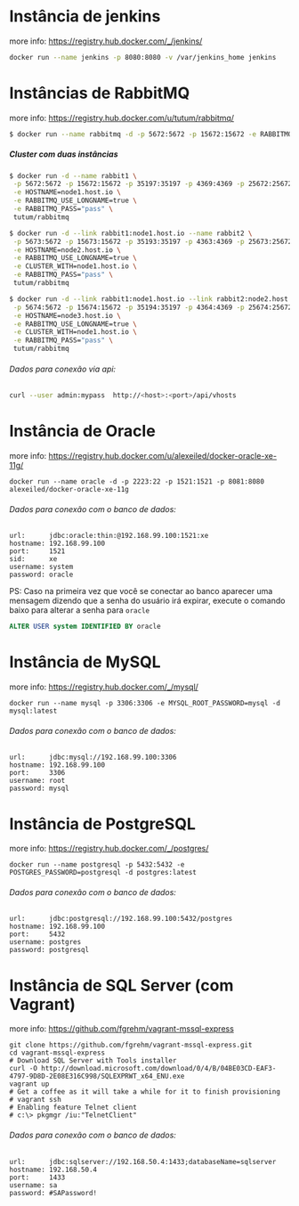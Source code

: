 # Instância de jenkins

more info: https://registry.hub.docker.com/_/jenkins/

```sh
docker run --name jenkins -p 8080:8080 -v /var/jenkins_home jenkins
```

# Instâncias de RabbitMQ

more info: https://registry.hub.docker.com/u/tutum/rabbitmq/

```sh
$ docker run --name rabbitmq -d -p 5672:5672 -p 15672:15672 -e RABBITMQ_PASS="pass" tutum/rabbitmq
```

##### Cluster com duas instâncias
```sh
$ docker run -d --name rabbit1 \
 -p 5672:5672 -p 15672:15672 -p 35197:35197 -p 4369:4369 -p 25672:25672 \
 -e HOSTNAME=node1.host.io \
 -e RABBITMQ_USE_LONGNAME=true \
 -e RABBITMQ_PASS="pass" \
 tutum/rabbitmq

$ docker run -d --link rabbit1:node1.host.io --name rabbit2 \
 -p 5673:5672 -p 15673:15672 -p 35193:35197 -p 4363:4369 -p 25673:25672 \
 -e HOSTNAME=node2.host.io \
 -e RABBITMQ_USE_LONGNAME=true \
 -e CLUSTER_WITH=node1.host.io \
 -e RABBITMQ_PASS="pass" \
 tutum/rabbitmq

$ docker run -d --link rabbit1:node1.host.io --link rabbit2:node2.host.io --name rabbit3 \
 -p 5674:5672 -p 15674:15672 -p 35194:35197 -p 4364:4369 -p 25674:25672 \
 -e HOSTNAME=node3.host.io \
 -e RABBITMQ_USE_LONGNAME=true \
 -e CLUSTER_WITH=node1.host.io \
 -e RABBITMQ_PASS="pass" \
 tutum/rabbitmq

```

###### Dados para conexão via api:
```sh
curl --user admin:mypass  http://<host>:<port>/api/vhosts
```


# Instância de Oracle

more info: https://registry.hub.docker.com/u/alexeiled/docker-oracle-xe-11g/

```
docker run --name oracle -d -p 2223:22 -p 1521:1521 -p 8081:8080 alexeiled/docker-oracle-xe-11g
```

###### Dados para conexão com o banco de dados:
```
url:      jdbc:oracle:thin:@192.168.99.100:1521:xe
hostname: 192.168.99.100
port:     1521
sid:      xe
username: system
password: oracle
```

PS: Caso na primeira vez que você se conectar ao banco aparecer uma mensagem dizendo que a senha do usuário irá expirar, execute o comando baixo para alterar a senha para `oracle`

```sql
ALTER USER system IDENTIFIED BY oracle
```


# Instância de MySQL

more info: https://registry.hub.docker.com/_/mysql/

```
docker run --name mysql -p 3306:3306 -e MYSQL_ROOT_PASSWORD=mysql -d mysql:latest
```

###### Dados para conexão com o banco de dados:
```
url:      jdbc:mysql://192.168.99.100:3306
hostname: 192.168.99.100
port:     3306
username: root
password: mysql
```


# Instância de PostgreSQL

more info: https://registry.hub.docker.com/_/postgres/

```
docker run --name postgresql -p 5432:5432 -e POSTGRES_PASSWORD=postgresql -d postgres:latest
```

###### Dados para conexão com o banco de dados:
```
url:      jdbc:postgresql://192.168.99.100:5432/postgres
hostname: 192.168.99.100
port:     5432
username: postgres
password: postgresql
```


# Instância de SQL Server (com Vagrant)

more info: https://github.com/fgrehm/vagrant-mssql-express

```
git clone https://github.com/fgrehm/vagrant-mssql-express.git
cd vagrant-mssql-express
# Download SQL Server with Tools installer
curl -O http://download.microsoft.com/download/0/4/B/04BE03CD-EAF3-4797-9D8D-2E08E316C998/SQLEXPRWT_x64_ENU.exe
vagrant up
# Get a coffee as it will take a while for it to finish provisioning
# vagrant ssh
# Enabling feature Telnet client
# c:\> pkgmgr /iu:"TelnetClient"
```

###### Dados para conexão com o banco de dados:
```
url:      jdbc:sqlserver://192.168.50.4:1433;databaseName=sqlserver
hostname: 192.168.50.4
port:     1433
username: sa
password: #SAPassword!
```
